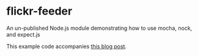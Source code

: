 # flickr-feeder

An un-published Node.js module demonstrating how to use mocha, nock, and expect.js

This example code accompanies [this blog post](http://www.mikeball.us/blog/testing-node-js-with-mocha-expect-js-and-nock).
